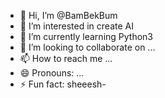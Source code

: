 - 👋 Hi, I’m @BamBekBum
- 👀 I’m interested in create AI
- 🌱 I’m currently learning Python3
- 💞️ I’m looking to collaborate on ...
- 📫 How to reach me ...
- 😄 Pronouns: ...
- ⚡ Fun fact: sheeesh-

<!---
BamBekBum/BamBekBum is a ✨ special ✨ repository because its `README.md` (this file) appears on your GitHub profile.
You can click the Preview link to take a look at your changes.
--->
